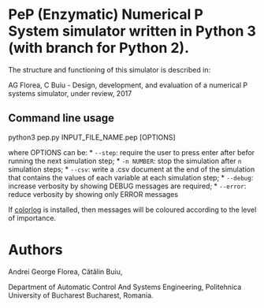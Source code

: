# PeP (Enzymatic) Numerical P System simulator written in Python 3 (with branch for Python 2).

The structure and functioning of this simulator is described in:

AG Florea, C Buiu - Design, development, and evaluation of a numerical P systems simulator, under review, 2017

## Command line usage
python3 pep.py INPUT_FILE_NAME.pep [OPTIONS]

where OPTIONS can be:
    * `--step`: require the user to press enter after befor running the next simulation step;
    * `-n NUMBER`: stop the simulation after `n` simulation steps;
    * `--csv`: write a .csv document at the end of the simulation that contains the values of each variable at each simulation step;
    * `--debug`: increase verbosity by showing DEBUG messages are required;
    * `--error`: reduce verbosity by showing only ERROR messages

If [colorlog](https://pypi.python.org/pypi/colorlog) is installed, then messages will be coloured according to the level of importance.

# Authors
Andrei George Florea, Cătălin Buiu,

Department of Automatic Control And Systems Engineering,
Politehnica University of Bucharest
Bucharest, Romania.
